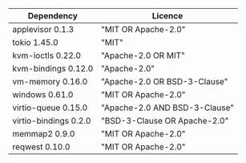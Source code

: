 | Dependency | Licence |
| ---------- | ------- |
| applevisor 0.1.3 | "MIT OR Apache-2.0" |
| tokio 1.45.0 | "MIT" |
| kvm-ioctls 0.22.0 | "Apache-2.0 OR MIT" |
| kvm-bindings 0.12.0 | "Apache-2.0" |
| vm-memory 0.16.0 | "Apache-2.0 OR BSD-3-Clause" |
| windows 0.61.0 | "MIT OR Apache-2.0" |
| virtio-queue 0.15.0 | "Apache-2.0 AND BSD-3-Clause" |
| virtio-bindings 0.2.0 | "BSD-3-Clause OR Apache-2.0" |
| memmap2 0.9.0 | "MIT OR Apache-2.0" |
| reqwest 0.10.0 | "MIT OR Apache-2.0" |
